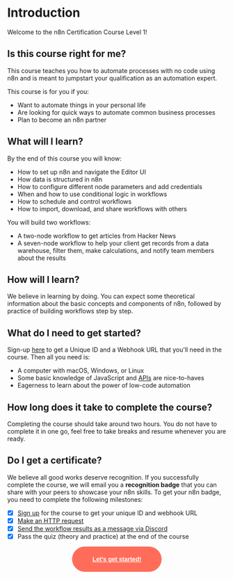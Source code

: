 # Introduction

Welcome to the n8n Certification Course Level 1!

## Is this course right for me?

This course teaches you how to automate processes with no code using n8n and is meant to jumpstart your qualification as an automation expert.

This course is for you if you:

- Want to automate things in your personal life
- Are looking for quick ways to automate common business processes
- Plan to become an n8n partner

## What will I learn?

By the end of this course you will know:

- How to set up n8n and navigate the Editor UI
- How data is structured in n8n
- How to configure different node parameters and add credentials
- When and how to use conditional logic in workflows
- How to schedule and control workflows
- How to import, download, and share workflows with others

You will build two workflows:

- A two-node workflow to get articles from Hacker News
- A seven-node workflow to help your client get records from a data warehouse, filter them, make calculations, and notify team members about the results

## How will I learn?

We believe in learning by doing. You can expect some theoretical information about the basic concepts and components of n8n, followed by practice of building workflows step by step.


## What do I need to get started?

Sign-up [here](https://n8n-community.typeform.com/to/PDEMrevI) to get a Unique ID and a Webhook URL that you'll need in the course. Then all you need is:

- A computer with macOS, Windows, or Linux
- Some basic knowledge of JavaScript and [APIs](https://n8n.io/blog/what-are-apis-how-to-use-them-with-no-code/) are nice-to-haves
- Eagerness to learn about the power of low-code automation

## How long does it take to complete the course?

Completing the course should take around two hours. You do not have to complete it in one go, feel free to take breaks and resume whenever you are ready.

## Do I get a certificate?

We believe all good works deserve recognition. If you successfully complete the course, we will email you a **recognition badge** that you can share with your peers to showcase your n8n skills. To get your n8n badge, you need to complete the following milestones:

- [x] [Sign up](https://n8n-community.typeform.com/to/PDEMrevI) for the course to get your unique ID and webhook URL
- [x] [Make an HTTP request](/courses/level-one/chapter-5/chapter-5.1/)
- [x] [Send the workflow results as a message via Discord](/courses/level-one/chapter-5/chapter-5.6/)
- [x] Pass the quiz (theory and practice) at the end of the course

<div style="text-align:center;">
	<button style="font-weight: 600;padding: 20px 46px;border-radius: 30px;color: #fff;background-color: #ff6d5a;border-color: #ff6d5a;border: 1px solid #ff6d5a;font-size: 14px;"><a href="/courses/level-one/chapter-1/" style="color: #fff;">Let's get started!</a></button>
</div>
